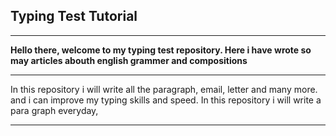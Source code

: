 ## Typing Test Tutorial

---

**Hello there, welcome to my typing test repository. Here i have wrote so may articles abouth english grammer and compositions**

---

In this repository i will write all the paragraph, email, letter and many more.
and i can improve my typing skills and speed. In this repository i will write a para graph everyday,

---

